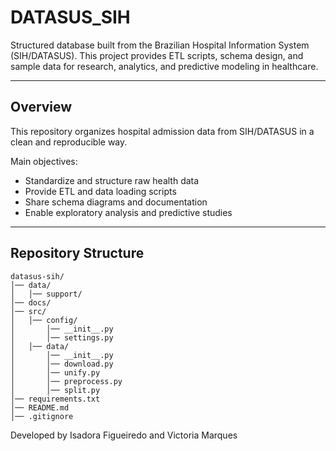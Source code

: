 # DATASUS_SIH

Structured database built from the Brazilian Hospital Information System (SIH/DATASUS). 
This project provides ETL scripts, schema design, and sample data for research, analytics, and predictive modeling in healthcare.

---

## Overview
This repository organizes hospital admission data from SIH/DATASUS in a clean and reproducible way.

Main objectives:
- Standardize and structure raw health data
- Provide ETL and data loading scripts
- Share schema diagrams and documentation
- Enable exploratory analysis and predictive studies

---

## Repository Structure

```
datasus-sih/
│── data/
│   │── support/
│── docs/
│── src/
│   │── config/
│       │── __init__.py
│       │── settings.py
│   │── data/
│       │── __init__.py
│       │── download.py
│       │── unify.py
│       │── preprocess.py
│       │── split.py
│── requirements.txt
│── README.md
│── .gitignore
```

Developed by Isadora Figueiredo and Victoria Marques

